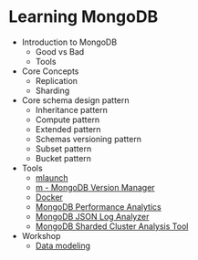 # Learning MongoDB
* Introduction to MongoDB
  * Good vs Bad
  * Tools
* Core Concepts
  * Replication
  * Sharding
* Core schema design pattern
  * Inheritance pattern
  * Compute pattern
  * Extended pattern
  * Schemas versioning pattern
  * Subset pattern
  * Bucket pattern
* Tools
  * [mlaunch](https://rueckstiess.github.io/mtools/install.html)
  * [m - MongoDB Version Manager](https://www.npmjs.com/package/m)
  * [Docker](https://hub.docker.com/_/mongo)
  * [MongoDB Performance Analytics](https://github.com/simagix/keyhole)
  * [MongoDB JSON Log Analyzer](https://github.com/simagix/hatchet)
  * [MongoDB Sharded Cluster Analysis Tool](https://github.com/simagix/bond)
* Workshop
  * [Data modeling](https://github.com/mongodbthailand/thmug-mdb-data-modeling)